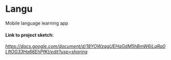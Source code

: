 # Langu
 Mobile language learning app
#### Link to project sketch:
_https://docs.google.com/document/d/18YOWzqgUEHqGdM5hBmW6iLqRa0LftOG33Ha66EhPfKI/edit?usp=sharing_
